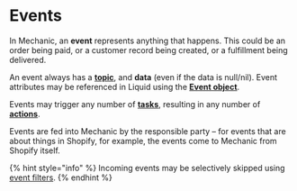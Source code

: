 # Events

In Mechanic, an **event** represents anything that happens. This could be an order being paid, or a customer record being created, or a fulfillment being delivered.

An event always has a [**topic**](topics.md), and **data** (even if the data is null/nil). Event attributes may be referenced in Liquid using the [**Event object**](../../platform/liquid/objects/event.md).

Events may trigger any number of [**tasks**](../tasks/), resulting in any number of [**actions**](../actions/).

Events are fed into Mechanic by the responsible party – for events that are about things in Shopify, for example, the events come to Mechanic from Shopify itself.

{% hint style="info" %}
Incoming events may be selectively skipped using [event filters](../../platform/events/filters.md).
{% endhint %}

